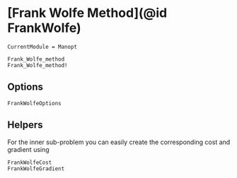 # [Frank Wolfe Method](@id FrankWolfe)

```@meta
CurrentModule = Manopt
```

```@docs
Frank_Wolfe_method
Frank_Wolfe_method!
```

## Options

```@docs
FrankWolfeOptions
```

## Helpers

For the inner sub-problem you can easily create the corresponding cost and gradient using

```@docs
FrankWolfeCost
FrankWolfeGradient
```
